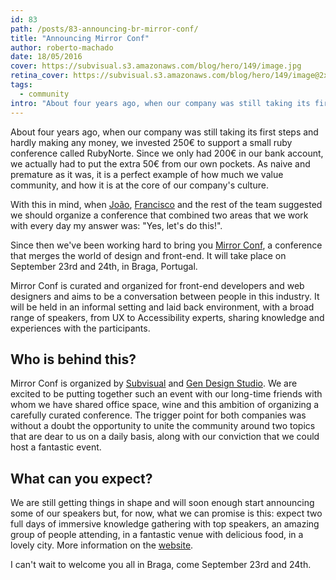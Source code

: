```yaml
---
id: 83
path: /posts/83-announcing-br-mirror-conf/
title: "Announcing Mirror Conf"
author: roberto-machado
date: 18/05/2016
cover: https://subvisual.s3.amazonaws.com/blog/hero/149/image.jpg
retina_cover: https://subvisual.s3.amazonaws.com/blog/hero/149/image@2x.jpg
tags:
  - community
intro: "About four years ago, when our company was still taking its first steps and hardly making any money, we invested 250€ to support a small ruby conference called RubyNorte. Since we only had 200€ in our bank account, we actually had to put the extra 50€ from our own pockets. As naive and premature as it was, it is a perfect example of how much we value community, and how it is at the core of our company's culture."
---
```


About four years ago, when our company was still taking its first steps and hardly making any money, we invested 250€ to support a small ruby conference called RubyNorte. Since we only had 200€ in our bank account, we actually had to put the extra 50€ from our own pockets. As naive and premature as it was, it is a perfect example of how much we value community, and how it is at the core of our company's culture.

With this in mind, when [João](https://twitter.com/jferreiradzn), [Francisco](https://twitter.com/fcBaila) and the rest of the team suggested we should organize a conference that combined two areas that we work with every day my answer was: "Yes, let's do this!".

Since then we've been working hard to bring you [Mirror Conf](http://mirrorconf.com/), a conference that merges the world of design and front-end. It will take place on September 23rd and 24th, in Braga, Portugal.

Mirror Conf is curated and organized for front-end developers and web designers and aims to be a conversation between people in this industry. It will be held in an informal setting and laid back environment, with a broad range of speakers, from UX to Accessibility experts, sharing knowledge and experiences with the participants. 

## Who is behind this?

Mirror Conf is organized by [Subvisual](https://subvisual.co/) and [Gen Design Studio](http://www.gen.pt/). We are excited to be putting together such an event with our long-time friends with whom we have shared office space, wine and this ambition of organizing a carefully curated conference. The trigger point for both companies was without a doubt the opportunity to unite the community around two topics that are dear to us on a daily basis, along with our conviction that we could host a fantastic event.

## What can you expect?

We are still getting things in shape and will soon enough start announcing some of our speakers but, for now, what we can promise is this: expect two full days of immersive knowledge gathering with top speakers, an amazing group of people attending, in a fantastic venue with delicious food, in a lovely city. More information on the [website](http://mirrorconf.com/).

I can't wait to welcome you all in Braga, come September 23rd and 24th.
